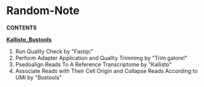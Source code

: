# Random-Note

**CONTENTS**

**[Kallisto_Bustools](https://github.com/HKRBYS/Random-Note/blob/main/Kallisto_Bustools%20%40%20terminal)**

  1. Run Quality Check by "Fastqc"
  2. Perform Adapter Application and Quality Trimming by "Trim galore!"
  3. Psedoalign Reads To A Reference Transcriptome by "Kallisto"
  4. Associate Reads with Their Cell Origin and Collapse Reads According to UMI by "Bustools"




